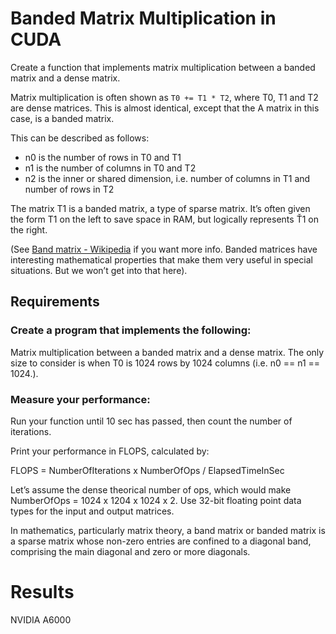 # Banded Matrix Multiplication in CUDA
Create a function that implements matrix multiplication between a banded matrix and a dense matrix.

Matrix multiplication is often shown as `T0 += T1 * T2`, where T0, T1 and T2 are dense matrices. This is almost identical, except that the A matrix in this case, is a banded matrix.

This can be described as follows:
* n0 is the number of rows in T0 and T1
* n1 is the number of columns in T0 and T2
* n2 is the inner or shared dimension, i.e. number of columns in T1 and number of rows in T2

The matrix T1 is a banded matrix, a type of sparse matrix. It’s often given the form T1 on the left to save space in RAM, but logically represents Ť1 on the right.

(See [Band matrix - Wikipedia]() if you want more info. Banded matrices have interesting mathematical properties that make them very useful in special situations. But we won’t get into that here).

## Requirements

### Create a program that implements the following:

Matrix multiplication between a banded matrix and a dense matrix. The only size to consider is when T0 is 1024 rows by 1024 columns (i.e. n0 == n1 ==  1024.).

### Measure your performance:

Run your function until 10 sec has passed, then count the number of iterations.

Print your performance in FLOPS, calculated by:

FLOPS = NumberOfIterations x NumberOfOps / ElapsedTimeInSec

Let’s assume the dense theorical number of ops, which would make NumberOfOps = 1024 x 1204 x 1024 x 2.
Use 32-bit floating point data types for the input and output matrices.

In mathematics, particularly matrix theory, a band matrix or banded matrix is a sparse matrix whose non-zero entries are confined to a diagonal band, comprising the main diagonal and zero or more diagonals.

# Results

NVIDIA A6000